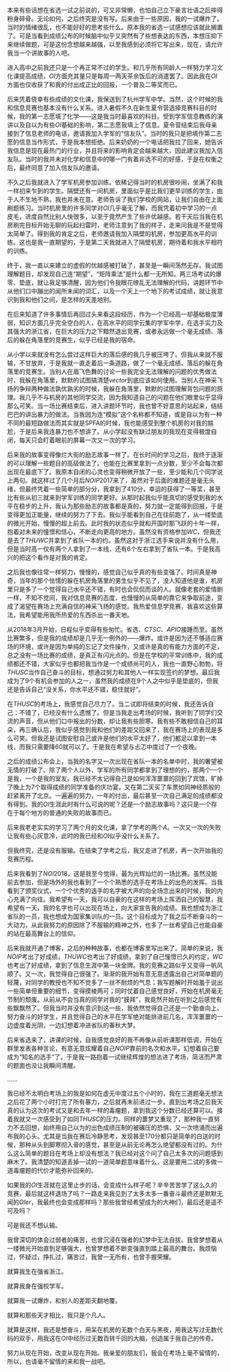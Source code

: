 本来有些话想在省选一试之前说的，可又非常懒，也怕自己立下豪言壮语之后摔得粉身碎骨。无论如何，之后终究是没有写。后来由于一些原因，我的一试爆炸了。当时的情绪很乱，也不能好好的思考些什么。原本我的省选一试感想应该就此搁置了。可是当看到成绩公布的时候脑中似乎又突然有了些想表达的东西，本想压抑下来继续做题，可是这份念想越来越强，以至我感到必须将它写出来，现在，请允许我当一个讲故事的人吧。

进入高中之前我还只是一个再正常不过的学生。和几乎所有同龄人一样努力学习文化课提高成绩，$OI$方面充其量只是每周一两天茶余饭后的消遣罢了。因此我在$OI$方面也仅收获了和我的付出成正比的回报，一个普及二等奖而已。

后来凭着侥幸有些成绩的文化课，我保送到了杭州学军中学。当然，这个时候的我和信息竞赛也基本没有什么关系。进入暑假不久在新生夏令营选择竞赛科目的时候，我的第一志愿填了化学——这是我当时最喜欢的科目。受到学军信息教练的演讲以及自以为有些$OI$基础的影响，第二志愿我填上了信息。夏令营结束后我母亲接到了信息老师的电话，邀请我加入学军的“信友队”。当时的我只是把填作第二志愿的信息当作形式，于是我本想拒绝。后来奶奶的一个电话把我拉了回来，她告诉我信息是现在最热门的行业，并且将来的影响肯定会越来越大，因此建议我加入信友队。当时的我并未对化学和信息中的哪一门有着非选不可的好感，于是在权衡之后，最终同意了加入信友队的邀请。

不久之后我就进入了学军机房参加训练。依稀记得当时的机房很吵闹，坐满了和我一样初来乍到的学生。隔壁还有一间机房，里面似乎是比我们更早训练的学生，由于人不生地不熟，我也并未在意。老师告诉了我们学校的网站，让我们自由在上面刷题练习。当时机房里的许多同学对$OI$几乎毫无了解，而我凭着初中学习的一点皮毛，进度自然比别人快很多，以至于竟然产生了些许优越感。若干天后当我在机房刷完目标开始无聊的玩起扫雷时，老师注意到了我的样子，走来问我是不是觉得太简单了。得到我的肯定之后，老师邀请我加入隔壁的机房，参加更高水平的训练。这也是我一直期望的，于是第二天我就进入了隔壁机房，期待着和我水平相符的训练。

终于，我一直以来建立的虚假的优越感被打破了，甚至是一瞬间荡然无存。我试图理解题目，却发现自己连“期望”，“矩阵乘法”是什么都一无所知。两三场考试的爆零、垫底，就让我足够清醒，因为他们令我眼花缭乱无法理解的代码，讲题环节中从他们口中蹦出的闻所未闻的词汇，以及一个天上一个地下的考试成绩，就让我意识到我和他们之间，是怎样的天差地别。

在后来知道了许多事情后再回过头来看这段经历，作为一个已经高一却基础极度薄弱，知识方面几乎完全空白的人，在高水平的同学云集的学军中学，在选手实力及其强大的浙江省，在巨大的压力之下黯然退出竞赛，或者永远做一个毫无成绩、落后的躲在角落里的竞赛生，似乎已经是我的宿命。

从小学以来就没有怎么尝过这样巨大的落后感的我几乎被压垮了。但我从来就不服输，不甘放弃，于是我就一直走着后一条道路，做了一个毫无成绩、落后的躲在角落里的竞赛生。当别人在眉飞色舞的讨论一些我完全无法理解的问题的优秀做法时，我躲在角落里，默默的试图搞清楚$vector$到底应该如何使用。当别人在神采飞扬的争辩两种做法孰优孰劣的时候，我躲在角落里，默默的试图理解背包问题的原理。我几乎不与机房的其他同学交流，因为我知道自己的问题在他们眼里似乎显得那么可笑。当一场比赛结束后，进入讲题环节时，我也曾不好意思的站起来，结结巴巴的讲出暴力的做法。当我因为连“模拟”这个名称都不知道，或是自以为有一种不同的最短路做法而其实就是SPFA的时候，我也能感受到整个机房的对我的尴尬，于是后来我连暴力也不想讲了。从小学起没有缺过朋友的我现在变得极度自闭，每天只会盯着眼前的屏幕一次又一次的学习。

后来我的故事变得像烂大街的励志故事一样了。在长时间的学习之后，我终于逐渐的可以理解一些题目的高级做法了。也能在比赛里拿到一点分数，至少不会每次都出现在最底下了。我原本自闭的心灵也变得稍微开放了一些，至少能和几个同学说上两句。就这样过了几个月后$NOIP2017$来了，虽然对于后面的难题还是毫无头绪，但最终凭着一些简单的部分分，我拿到了$410$分，幸运的获得了一等奖，甚至比有些从初三就来到学军训练的同学更好。从那时起我似乎能真切的感受到我的水平在稳步的上升，我认为那些励志的故事都是真的，努力就一定能得到回报，于是变得更加正能量，继续的努力了下去。我似乎能看到自己在往前跑了，从一缕垫底的微光开始，慢慢的超上前去。此时我的状态似乎就和开国时那飞跃的十年一样，抱着对未来的憧憬和信心，不断走向更高的地方。虽然没有资格参加$WC$，但我还是去了$THUWC$并拿到了省队一本的约。虽然这对于浙江选手来说并没有什么用，但是当时高一仅有两个人拿到了一本线，还有6个左右拿到了省队一本。于是我高兴的把这个看作是对我的肯定。

之后我也像往常一样努力，慢慢的，感觉自己似乎真的有些变强了。时间真是神奇，当年的那个怯懦的躲在机房角落里的男生似乎不见了，没人知道他是谁，机房里只是多了一个觉得自己水平还不错，有时也会侃侃而谈的人。就像老套的爱情剧一样，不知不觉间，我对信息竞赛的态度，也慢慢的从简单的靠它来争取前途，变成了渴望在赛场上充满自信的神采飞扬的感觉。我热爱信息学竞赛，我喜欢这些算法，我希望能用我所热爱的东西杀出一番天地。

从$2018$年$3$月开始，日程似乎变得有些匆忙。省选、$CTSC$、$APIO$接踵而至。虽然比赛繁多，但是我的成绩却是几乎无一例外的——爆炸。或许是因为还不够适应赛场的环境，或许是因为单纯的忘记了文件操作，又或许是真的有能力方面的不足，总之没有一场比赛的成绩，是真正有闪光点的。但是在学校的平常训练中，我的成绩都还不错，大家似乎也都把我当作是一个成绩尚可的人，我也一直野心勃勃，将$THUSC$当作自己奋斗的目标，想通过努力和其他人一样实现签约的梦想。最后我成为了$9$个有机会参加的人之一，虽然我的成绩在$9$个人之中似乎是垫底的，但我还是告诉自己“没关系，你水平还不错，稳住就好”。

在$THUSC$的考场上，我感觉自己尽力了。当二试即将结束的时候，我还告诉自己：不错了，已经没有什么遗憾了。但是当我走出考场的时候，我听到了同学们交流的声音，但从他们口中报出的分数，却让我有些胆寒。我有些不敢相信自己的耳朵，再三确认后，我似乎感觉到我和他们的差距又回来了，我在赛场上的表现是多么可笑。但我还是试图安慰自己或许是他们的水平太好了，他们都足以拿到一本线，而我只需要降$60$就可以了。于是我在希望与忐忑中度过了一个夜晚。

之后的成绩公布会上，当我的名字又一次出现在省队一本的名单中时，我的奢望被无情的打破了。除了两个人以外，学军的所有同学都拿到了理想的约，那两个一个是我，一个是我的室友。我已经不太记得自己是如何浑浑噩噩的回到了宾馆，旷掉了晚上为$7$个取得成绩的同学准备的庆功宴，又在第二天买了车票如同神经质般的赶紧离开了北京。一遍遍的努力，一年的付出，最后甚至一次自己满足的成绩都没有得到。我的$OI$生涯此时有什么可说的呢？还是一个励志故事吗？这只是一个存在于每个地方的普通的失败的故事而已。

后来我老老实实的学习了两个月的文化课，拿了学考的两个$A$。一次又一次的失败让我有些心灰意冷，此时的我已经和$OI$似乎没什么关系了。

但我终究，还是没有服输。在结束了学考之后，我又走进了机房，再一次开始我的竞赛历程。

后来我看到了$NOI2018$，这是我至今觉得，最为光辉灿烂的一场比赛。虽然没能前去参加，但是场外的我也看到了一个个熟悉的选手在考场上的出色的发挥。当我看到了颁奖仪式，一个个优秀的选手的名字被大声的向全场念出来的时候，我的内心充满了向往。我希望有一天，我可以自豪的在这样的考场上挥洒自己的智慧，我希望有一天，我的名字也可以出现在场上，向大家宣告我的成绩。我也想成为浙江省队的一员，我也想成为国家集训队的一员。这个目标成为了我之后不断奋斗的一大动力，从此我努力的原因除了不服输的精神之外，也多了一丝希望自己也能自豪的站在最高舞台上的信仰。

后来我就开通了博客，之后的种种故事，也都在博客里写出来了。简单的来说，我$NOIP$考出了好成绩，$THUWC$也考出了好成绩，拿到了自己憧憬已久的约定，$WC$也考出了好成绩，拿到了信息生涯中第一块金牌。我的竞赛之路似乎又变得一帆风顺了。又一次，我觉得自己很强了。渐渐的我开始有意无意透露出自己对简单题的轻蔑，对同学的教授也不知不觉多了一丝不耐烦的气息；我写题解时开始羞于说出一些简单但重要的细节，变得摸棱两可；同时仗着自己感觉良好，开始在机房毫无节制的颓废。从前从不会当真的同学对我的“膜拜”，我竟然开始在听到之后感觉有些飘飘然了。但我当时并没有意识到这一些，我依然觉得自己还是一个勤奋向上、努力奋斗的好学生，并且觉得自己的水平在学军绝对能排进前几名，浑浑噩噩的一边虚度着光阴，一边幻想着冲进省队的春秋大梦。

后来省选来了，讲课的时候，自我感觉良好的我不再像从前听课那样低调，开始在群里发表各种言论，有意无意炫耀着自己$NOIP$靠前的名次和水平，幻想着自己要成为“知名的选手”了。于是我一路抱着一试继续辉煌的想法进了考场，简洁而严肃的题面也没让我瞬间清醒。

......

我已经不太明白考场上的我是如何在虚无中度过五个小时的，我在三道题毫无想法之后花了两个小时打完了所有暴力，之后就再未前进过一步。直到出考场之后我天真的认为这次的考试又是和去年一样的毒瘤题，拿到我这个分数已经还算可以。接着我就又一次感受到了如同$THUSC$的压力。同样的噩梦又重现了，那种我一直努力不去回想，始终用自己以为的出色成绩压制的被碾压的恐惧，又一次喷涌而出遍布我的心头。尤其是当我在赛后冷静思考，发现甚至$170$分都只是简单的白送的时候，那种从头到脚寒彻入骨的感觉，甚至是从前无论再怎么绝望都没有过的。为什么这么简单的题目在考场上却没有想法？我已经对这个问了自己太多次的问题感到麻木了。我清楚的知道丢掉一试的一道简单题意味着什么，这是要用二试的多做一道毒瘤题的代价才能弥补回来的。

如果我的$OI$生涯就在这里止步的话，会变成什么样子呢？辛辛苦苦学了这么久的竞赛，最后就这样退场了吗？一路走来我见到了太多太多一番奋斗最终还是默默无闻的$OIer$，我最终也会变成那样吗？那些我曾经希望成为的大神们，最后还是遥不可及吗？

可是我还不想认输。

我曾深切的体会过弱者的痛苦，也曾沉浸在强者的幻梦中无法自拔。我曾梦想着从一缕微光开始直到足够强大，也曾梦想着不断变强直到踏上最高的舞台。我烦恼过，怀疑过，挣扎过，痛苦过，我曾一无所有，也曾手握荣耀。

就算我生在强省浙江。

就算我身在强校学军。

就算我一试爆炸，和别人的差距天翻地覆。

就算和那些天才相比，我只是个凡人。

就算是这样，我还是想奋斗，用呆在机房的无数个白天与黑夜，用我这写过无数代码的双手，用我这在$OI$中经历过无数百转千回的大脑，创造属于我自己的传奇。

努力从现在开始，改变从现在开始。我亲爱的朋友们，我会在考场上毫不留情的，所以，也请毫不留情的来和我一战吧。